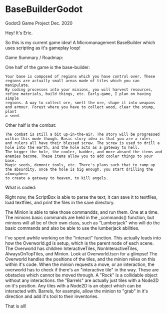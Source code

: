 # BaseBuilderGodot
Godot3 Game Project Dec. 2020

Hey! It's Eric.

So this is my current game idea! A Micromanagement BaseBuilder which uses scripting as it's gameplay loop!

Game Summary / Roadmap:

  One half of the game is the base-builder:
  
    Your base is composed of regions which you have control over. These regions are actually small areas made of tiles which you can manipulate. 
    By coding processes into your minions, you will harvest resources, refine materials, build things, etc. Early-game, I plan on having simple
    regions. A way to collect ore, smelt the ore, shape it into weapons and armour. Forest where you have to collect wood, clear the stump, plant 
    a seed. 
    
  Other half is the combat:
  
    The combat is still a bit up-in-the-air. The story will be progressed within this mode though. Basic story idea is that you are a ruler,
    and rulers all have their blessed screw. The screw is used to drill a hole into the earth, and the hole acts as a gateway to hell.
    The bigger the hole, the cooler, badder, and more absurd the items and enemies become. These items allow you to add cooler things to your base.
    Magic seeds, demonic tools, etc. There's plans such that to ramp up the absurdity, once the hole is big enough, you start drilling the atmosphere
    to create a gateway to heaven, to kill angels.
  
What is coded:

  Right now, the ScriptBox is able to parse the text, it can save it to textfiles, load textfiles, and print the files in the save directory.
  
  The Minion is able to take those commandds, and run them. One at a time. The minions basic commands are held in the _commands() function, but
  minions will all be of their own class, such as "Lumberjack" who will do the basic commands and also be able to use the lumberjack abilities.
  
  I've spent awhile working on the "interact" function. This actually leads into how the Overworld.gd is setup, which is the parent node of each scene.
  The Overworld has children InteractiveTiles, NonInteractiveTiles, AlwaysOnTopTiles, and Minion. Look at Overworld.tscn for a glimpse! The Overworld handles
  the positions of the tiles, and the minion relies on this within it's code. When the minion requests a move, or an interaction, the overworld has to check
  if there's an "interactive tile" in the way. These are obstacles which cannot be moved through. A "Rock" is a collidable object without any interactions.
  the "Barrels" are actually just tiles with a Node2D on it's position. Any tiles with a Node2D is an object which can be interacted with. Barrels, for 
  example, allow the minion to "grab" in it's direction and add it's tool to their inventories.
  
  That is all!
